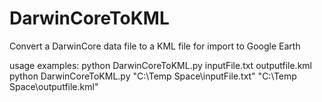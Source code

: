 # DarwinCoreToKML
Convert a DarwinCore data file to a KML file for import to Google Earth

usage examples:
python DarwinCoreToKML.py inputFile.txt outputfile.kml
python DarwinCoreToKML.py "C:\Temp Space\inputFile.txt" "C:\Temp Space\outputfile.kml"

